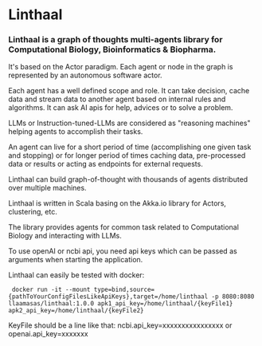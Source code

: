 # Linthaal 

### Linthaal is a graph of thoughts multi-agents library for Computational Biology, Bioinformatics & Biopharma.

It's based on the Actor paradigm. Each agent or node in the graph is represented by an autonomous software actor.

Each agent has a well defined scope and role. It can take decision, cache data and stream data to another agent based
on internal rules and algorithms. It can ask AI apis for help, advices or to solve a problem.

LLMs or Instruction-tuned-LLMs are considered as "reasoning machines" helping agents to accomplish their tasks.

An agent can live for a short period of time (accomplishing one given task and stopping) or for longer period of times 
caching data, pre-processed data or results or acting as endpoints for external requests. 

Linthaal can build graph-of-thought with thousands of agents distributed over multiple machines. 

Linthaal is written in Scala basing on the Akka.io library for Actors, clustering, etc.

The library provides agents for common task related to Computational Biology and interacting with LLMs.

To use openAI or ncbi api, you need api keys which can be passed as arguments when starting the application. 

Linthaal can easily be tested with docker:

```shell
 docker run -it --mount type=bind,source={pathToYourConfigFilesLikeApiKeys},target=/home/linthaal -p 8080:8080 llaamasas/linthaal:1.0.0 apk1_api_key=/home/linthaal/{keyFile1} apk2_api_key=/home/linthaal/{keyFile2}
``` 

KeyFile should be a line like that:
ncbi.api_key=xxxxxxxxxxxxxxxx
or
openai.api_key=xxxxxxx


